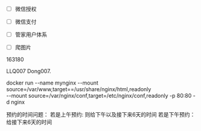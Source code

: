 - [ ] 微信授权
- [ ] 微信支付
- [ ] 管家用户体系
- [ ] 爬图片





163180

LLQ007  Dong007.


docker run --name mynginx --mount source=/var/www,target==/usr/share/nginx/html,readonly \
--mount source=/var/nginx/conf,target=/etc/nginx/conf,readonly -p 80:80 -d nginx

预约的时间问题：
若是上午预约: 则给下午以及接下来6天的时间
若是下午预约：给接下来6天的时间
